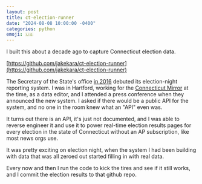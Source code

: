 ```yaml
---
layout: post
title: ct-election-runner
date: "2024-08-08 10:00:00 -0400"
categories: python
emoji: 🇺🇸
---
```


I built this about a decade ago to capture Connecticut election data.

[https://github.com/jakekara/ct-election-runner](https://github.com/jakekara/ct-election-runner)

The Secretary of the State's office [in 2016](https://www.pewtrusts.org/en/research-and-analysis/articles/2016/06/08/connecticut-upgrades-election-night-reporting-to-provide-live-results)
debuted its election-night reporting system. I was in Hartford, working for the [Connecticut Mirror](https://ctmirror.org) at the time, as a data editor, and I attended a press conference when they announced the new system. I asked if there would be a public API for the system, and no one in the room knew what an "API" even was.

It turns out there is an API, it's just not documented, and I was able
to reverse engineer it and use it to power real-time election results pages for every election in the state of Connecticut without an AP subscription, like most news orgs use.

It was pretty exciting on election night, when the system I had been building with data that was all zeroed out started filling in with real data.

Every now and then I run the code to kick the tires and see if it still works, and I commit the election results to that github repo.
